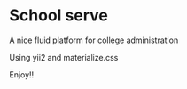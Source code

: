 <h1>School serve </h1>


A nice fluid platform for college administration

Using yii2 and materialize.css

Enjoy!!